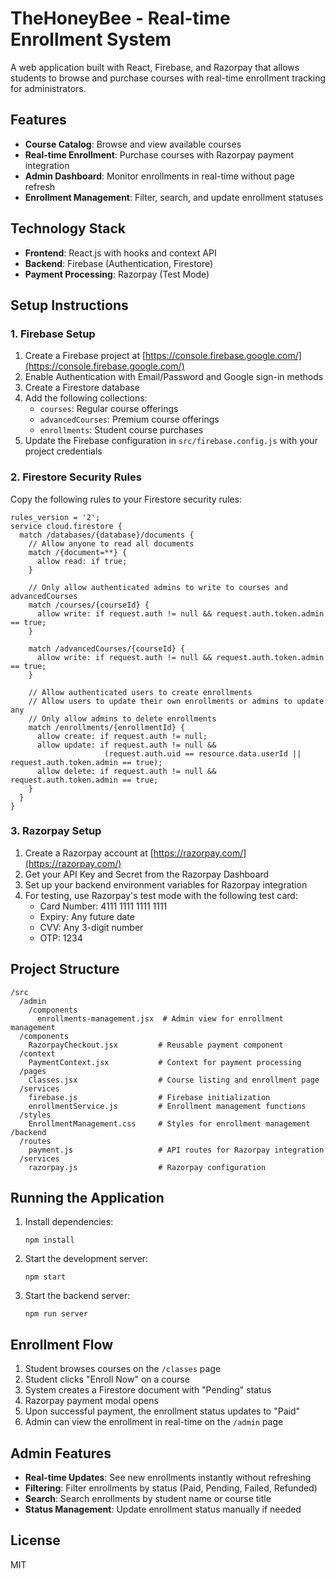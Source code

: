 # TheHoneyBee - Real-time Enrollment System

A web application built with React, Firebase, and Razorpay that allows students to browse and purchase courses with real-time enrollment tracking for administrators.

## Features

- **Course Catalog**: Browse and view available courses
- **Real-time Enrollment**: Purchase courses with Razorpay payment integration
- **Admin Dashboard**: Monitor enrollments in real-time without page refresh
- **Enrollment Management**: Filter, search, and update enrollment statuses

## Technology Stack

- **Frontend**: React.js with hooks and context API
- **Backend**: Firebase (Authentication, Firestore)
- **Payment Processing**: Razorpay (Test Mode)

## Setup Instructions

### 1. Firebase Setup

1. Create a Firebase project at [https://console.firebase.google.com/](https://console.firebase.google.com/)
2. Enable Authentication with Email/Password and Google sign-in methods
3. Create a Firestore database
4. Add the following collections:
   - `courses`: Regular course offerings
   - `advancedCourses`: Premium course offerings
   - `enrollments`: Student course purchases
5. Update the Firebase configuration in `src/firebase.config.js` with your project credentials

### 2. Firestore Security Rules

Copy the following rules to your Firestore security rules:

```
rules_version = '2';
service cloud.firestore {
  match /databases/{database}/documents {
    // Allow anyone to read all documents
    match /{document=**} {
      allow read: if true;
    }
    
    // Only allow authenticated admins to write to courses and advancedCourses
    match /courses/{courseId} {
      allow write: if request.auth != null && request.auth.token.admin == true;
    }
    
    match /advancedCourses/{courseId} {
      allow write: if request.auth != null && request.auth.token.admin == true;
    }
    
    // Allow authenticated users to create enrollments
    // Allow users to update their own enrollments or admins to update any
    // Only allow admins to delete enrollments
    match /enrollments/{enrollmentId} {
      allow create: if request.auth != null;
      allow update: if request.auth != null && 
                     (request.auth.uid == resource.data.userId || request.auth.token.admin == true);
      allow delete: if request.auth != null && request.auth.token.admin == true;
    }
  }
}
```

### 3. Razorpay Setup

1. Create a Razorpay account at [https://razorpay.com/](https://razorpay.com/)
2. Get your API Key and Secret from the Razorpay Dashboard
3. Set up your backend environment variables for Razorpay integration
4. For testing, use Razorpay's test mode with the following test card:
   - Card Number: 4111 1111 1111 1111
   - Expiry: Any future date
   - CVV: Any 3-digit number
   - OTP: 1234

## Project Structure

```
/src
  /admin
    /components
      enrollments-management.jsx  # Admin view for enrollment management
  /components
    RazorpayCheckout.jsx         # Reusable payment component
  /context
    PaymentContext.jsx           # Context for payment processing
  /pages
    Classes.jsx                  # Course listing and enrollment page
  /services
    firebase.js                  # Firebase initialization
    enrollmentService.js         # Enrollment management functions
  /styles
    EnrollmentManagement.css     # Styles for enrollment management
/backend
  /routes
    payment.js                   # API routes for Razorpay integration
  /services
    razorpay.js                  # Razorpay configuration
```

## Running the Application

1. Install dependencies:
   ```
   npm install
   ```

2. Start the development server:
   ```
   npm start
   ```

3. Start the backend server:
   ```
   npm run server
   ```

## Enrollment Flow

1. Student browses courses on the `/classes` page
2. Student clicks "Enroll Now" on a course
3. System creates a Firestore document with "Pending" status
4. Razorpay payment modal opens
5. Upon successful payment, the enrollment status updates to "Paid"
6. Admin can view the enrollment in real-time on the `/admin` page

## Admin Features

- **Real-time Updates**: See new enrollments instantly without refreshing
- **Filtering**: Filter enrollments by status (Paid, Pending, Failed, Refunded)
- **Search**: Search enrollments by student name or course title
- **Status Management**: Update enrollment status manually if needed

## License

MIT